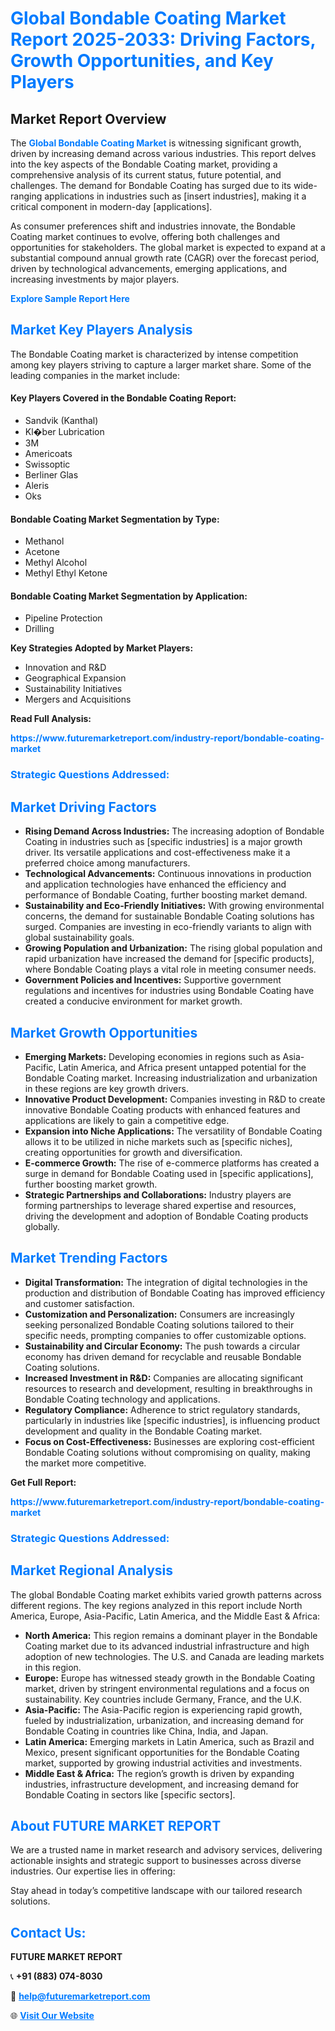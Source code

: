 <h1 style="color: #007BFF;">Global Bondable Coating Market Report 2025-2033: Driving Factors, Growth Opportunities, and Key Players</h1>

<section id="overview">
<h2>Market Report Overview</h2>
<p>The <a href="https://www.futuremarketreport.com/industry-report/bondable-coating-market" style="color: #007BFF; text-decoration: none;"><strong>Global Bondable Coating Market</strong></a> is witnessing significant growth, driven by increasing demand across various industries. This report delves into the key aspects of the Bondable Coating market, providing a comprehensive analysis of its current status, future potential, and challenges. The demand for Bondable Coating has surged due to its wide-ranging applications in industries such as [insert industries], making it a critical component in modern-day [applications].</p>
<p>As consumer preferences shift and industries innovate, the Bondable Coating market continues to evolve, offering both challenges and opportunities for stakeholders. The global market is expected to expand at a substantial compound annual growth rate (CAGR) over the forecast period, driven by technological advancements, emerging applications, and increasing investments by major players.</p>
</section>

<section id="overview">
<p><a href="https://www.futuremarketreport.com/request-sample/reportId=31473" style="color: #007BFF; text-decoration: none;"><strong>Explore Sample Report Here</strong></a></p>
</section>

<section id="key-players">
<h2 style="color: #007BFF;">Market Key Players Analysis</h2>
<p>The Bondable Coating market is characterized by intense competition among key players striving to capture a larger market share. Some of the leading companies in the market include:</p>
<h4>Key Players Covered in the Bondable Coating Report:</h4>
<ul><li>Sandvik (Kanthal)</li><li>Kl�ber Lubrication</li><li>3M</li><li>Americoats</li><li>Swissoptic</li><li>Berliner Glas</li><li>Aleris</li><li>Oks</li></ul>
<h4>Bondable Coating Market Segmentation by Type:</h4>
<ul><li>Methanol</li><li>Acetone</li><li>Methyl Alcohol</li><li>Methyl Ethyl Ketone</li></ul>

<h4>Bondable Coating Market Segmentation by Application:</h4>
<ul><li>Pipeline Protection</li><li>Drilling</li></ul>
<p><strong>Key Strategies Adopted by Market Players:</strong></p>
<ul>
<li>Innovation and R&D</li>
<li>Geographical Expansion</li>
<li>Sustainability Initiatives</li>
<li>Mergers and Acquisitions</li>
</ul>
</section>

<section>
<p><strong>Read Full Analysis: </strong></p><a href="https://www.futuremarketreport.com/industry-report/bondable-coating-market" style="color: #007BFF; text-decoration: none;"><strong>https://www.futuremarketreport.com/industry-report/bondable-coating-market</strong></a>
<h3 style="color: #007BFF;">Strategic Questions Addressed:</h3>
</section>

<section id="driving-factors">
<h2 style="color: #007BFF;">Market Driving Factors</h2>
<ul>
<li><strong>Rising Demand Across Industries:</strong> The increasing adoption of Bondable Coating in industries such as [specific industries] is a major growth driver. Its versatile applications and cost-effectiveness make it a preferred choice among manufacturers.</li>
<li><strong>Technological Advancements:</strong> Continuous innovations in production and application technologies have enhanced the efficiency and performance of Bondable Coating, further boosting market demand.</li>
<li><strong>Sustainability and Eco-Friendly Initiatives:</strong> With growing environmental concerns, the demand for sustainable Bondable Coating solutions has surged. Companies are investing in eco-friendly variants to align with global sustainability goals.</li>
<li><strong>Growing Population and Urbanization:</strong> The rising global population and rapid urbanization have increased the demand for [specific products], where Bondable Coating plays a vital role in meeting consumer needs.</li>
<li><strong>Government Policies and Incentives:</strong> Supportive government regulations and incentives for industries using Bondable Coating have created a conducive environment for market growth.</li>
</ul>
</section>

<section id="growth-opportunities">
<h2 style="color: #007BFF;">Market Growth Opportunities</h2>
<ul>
<li><strong>Emerging Markets:</strong> Developing economies in regions such as Asia-Pacific, Latin America, and Africa present untapped potential for the Bondable Coating market. Increasing industrialization and urbanization in these regions are key growth drivers.</li>
<li><strong>Innovative Product Development:</strong> Companies investing in R&D to create innovative Bondable Coating products with enhanced features and applications are likely to gain a competitive edge.</li>
<li><strong>Expansion into Niche Applications:</strong> The versatility of Bondable Coating allows it to be utilized in niche markets such as [specific niches], creating opportunities for growth and diversification.</li>
<li><strong>E-commerce Growth:</strong> The rise of e-commerce platforms has created a surge in demand for Bondable Coating used in [specific applications], further boosting market growth.</li>
<li><strong>Strategic Partnerships and Collaborations:</strong> Industry players are forming partnerships to leverage shared expertise and resources, driving the development and adoption of Bondable Coating products globally.</li>
</ul>
</section>

<section id="trending-factors">
<h2 style="color: #007BFF;">Market Trending Factors</h2>
<ul>
<li><strong>Digital Transformation:</strong> The integration of digital technologies in the production and distribution of Bondable Coating has improved efficiency and customer satisfaction.</li>
<li><strong>Customization and Personalization:</strong> Consumers are increasingly seeking personalized Bondable Coating solutions tailored to their specific needs, prompting companies to offer customizable options.</li>
<li><strong>Sustainability and Circular Economy:</strong> The push towards a circular economy has driven demand for recyclable and reusable Bondable Coating solutions.</li>
<li><strong>Increased Investment in R&D:</strong> Companies are allocating significant resources to research and development, resulting in breakthroughs in Bondable Coating technology and applications.</li>
<li><strong>Regulatory Compliance:</strong> Adherence to strict regulatory standards, particularly in industries like [specific industries], is influencing product development and quality in the Bondable Coating market.</li>
<li><strong>Focus on Cost-Effectiveness:</strong> Businesses are exploring cost-efficient Bondable Coating solutions without compromising on quality, making the market more competitive.</li>
</ul>
</section>

<section>
<p><strong>Get Full Report: </strong></p><a href="https://www.futuremarketreport.com/industry-report/bondable-coating-market" style="color: #007BFF; text-decoration: none;"><strong>https://www.futuremarketreport.com/industry-report/bondable-coating-market</strong></a>
<h3 style="color: #007BFF;">Strategic Questions Addressed:</h3>
</section>


<section id="regional-analysis">
<h2 style="color: #007BFF;">Market Regional Analysis</h2>
<p>The global Bondable Coating market exhibits varied growth patterns across different regions. The key regions analyzed in this report include North America, Europe, Asia-Pacific, Latin America, and the Middle East & Africa:</p>
<ul>
<li><strong>North America:</strong> This region remains a dominant player in the Bondable Coating market due to its advanced industrial infrastructure and high adoption of new technologies. The U.S. and Canada are leading markets in this region.</li>
<li><strong>Europe:</strong> Europe has witnessed steady growth in the Bondable Coating market, driven by stringent environmental regulations and a focus on sustainability. Key countries include Germany, France, and the U.K.</li>
<li><strong>Asia-Pacific:</strong> The Asia-Pacific region is experiencing rapid growth, fueled by industrialization, urbanization, and increasing demand for Bondable Coating in countries like China, India, and Japan.</li>
<li><strong>Latin America:</strong> Emerging markets in Latin America, such as Brazil and Mexico, present significant opportunities for the Bondable Coating market, supported by growing industrial activities and investments.</li>
<li><strong>Middle East & Africa:</strong> The region’s growth is driven by expanding industries, infrastructure development, and increasing demand for Bondable Coating in sectors like [specific sectors].</li>
</ul>
</section>

<footer>
<h2 style="color: #007BFF;">About FUTURE MARKET REPORT</h2>
<p>We are a trusted name in market research and advisory services, delivering actionable insights and strategic support to businesses across diverse industries. Our expertise lies in offering:</p>

<p>Stay ahead in today’s competitive landscape with our tailored research solutions.</p>

<h2 style="color: #007BFF;">Contact Us:</h2>
<p><strong>FUTURE MARKET REPORT</strong></p>
<p>📞 <strong>+91 (883) 074-8030</strong></p>
<p>📧 <strong><a href="mailto:help@futuremarketreport.com" style="color: #007BFF;">help@futuremarketreport.com</a></strong></p>
<p>🌐 <strong><a href="https://www.futuremarketreport.com/" style="color: #007BFF;">Visit Our Website</a></strong></p>
</footer>